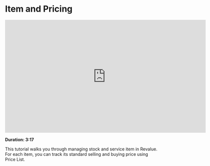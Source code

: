 # Item and Pricing

<iframe width="660" height="371" src="https://www.youtube.com/embed/" frameborder="0" allowfullscreen></iframe>

**Duration: 3:17**

This tutorial walks you through managing stock and service item in Revalue. For each item, you can track its standard selling and buying price using Price List.
